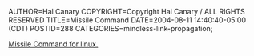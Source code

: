 AUTHOR=Hal Canary
COPYRIGHT=Copyright Hal Canary / ALL RIGHTS RESERVED
TITLE=Missile Command
DATE=2004-08-11 14:40:40-05:00 (CDT)
POSTID=288
CATEGORIES=mindless-link-propagation;

[Missile Command for linux.](http://sourceforge.net/projects/missile/)
